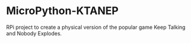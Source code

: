 # MicroPython-KTANEP
RPi project to create a physical version of the popular game Keep Talking and Nobody Explodes. 
